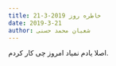 ```yaml
---
title: خاطره روز 2019-3-21
date: 2019-3-21
author: شعبان محمد حسنی
---
```


اصلا یادم نمیاد امروز چی کار کردم.